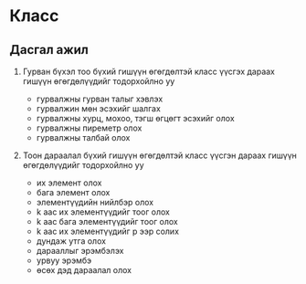 # Класс
## Дасгал ажил

1. Гурван бүхэл тоо бүхий гишүүн өгөгдөлтэй класс үүсгэх дараах гишүүн өгөгдөлүүдийг тодорхойлно уу
      - гурвалжны гурван талыг хэвлэх
      - гурвалжин мөн эсэхийг шалгах
      - гурвалжны хурц, мохоо, тэгш өгцөгт эсэхийг олох
      - гурвалжны пиреметр олох 
      - гурвалжны талбай олох
 
2. Тоон дараалал бүхий гишүүн өгөгдөлтэй класс үүсгэн дараах гишүүн өгөгдөлүүдийг тодорхойлно уу
      - их элемент олох
      - бага элемент олох
      - элементүүдийн нийлбэр олох
      - k аас их элементүүдийг тоог олох
      - k аас бага элементүүдийг тоог олох
      - k аас их элементүүдийг p ээр солих
      - дундаж утга олох
      - дарааллыг эрэмбэлэх
      - урвуу эрэмбэ
      - өсөх дэд дараалал олох
